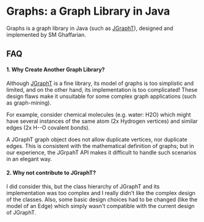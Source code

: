 # Graphs: a Graph Library in Java
Graphs is a graph library in Java (such as [JGraphT](http://jgrapht.org)), designed and implemented by SM Ghaffarian.

## FAQ
#### 1. Why Create Another Graph Library?
Although [JGraphT](http://jgrapht.org) is a fine library, its model of graphs is too simplistic and limited, and on the other hand, its implementation is too complicated! These design flaws make it unsuitable for some complex graph applications (such as graph-mining).

For example, consider chemical molecules (e.g. water: H2O) which might have several instances of the same atom (2x Hydrogen vertices) and similar edges (2x H--O covalent bonds).

A JGraphT graph object does not allow duplicate vertices, nor duplicate edges. This is consistent with the mathematical definition of graphs; but in our experience, the JGrpahT API makes it difficult to handle such scenarios in an elegant way.

#### 2. Why not contribute to JGraphT?

I did consider this, but the class hierarchy of JGraphT and its implementation was too complex and I really didn't like the complex design of the classes. Also, some basic design choices had to be changed (like the model of an Edge) which simply wasn't compatible with the current design of JGraphT.
